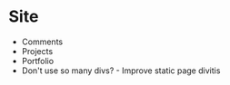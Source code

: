 # Site #

* Comments
* Projects
* Portfolio
* Don't use so many divs? - Improve static page divitis
